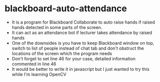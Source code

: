 # blackboard-auto-attendance
* It is a program for Blackboard Collaborate to auto raise hands if raised hands detected in some parts of the screen.
* It can act as an attendance bot if lecturer takes attendance by raised hands
* One of the downsides is you have to keep Blackboard window on top, switch to list of people instead of chat tab and don't obstruct the locations of the screen which the program needs
* Don't forget to set line 46 for your case, detailed information commented in line 46
* It would be better to write it in javascript but I just wanted to try this while I'm learning OpenCV
